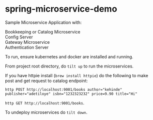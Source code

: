 # spring-microservice-demo

Sample Microservice Application with:

Bookkeeping or Catalog Microservice   
Config Server  
Gateway Microservice  
Authentication Server  

To run, ensure kubernetes and docker are installed and running.    

From project root directory, do `tilt up` to run the microservices. 

If you have httpie install (`brew install httpie`) do the following to make post 
and get request to catalog endpoint:  

`http POST http://localhost:9001/books author="kehinde" publisher="adetiloye"
isbn="1232323232" price=9.90 title="Hi"`  

`http GET http://localhost:9001/books`.

To undeploy microservices do `tilt down`.
